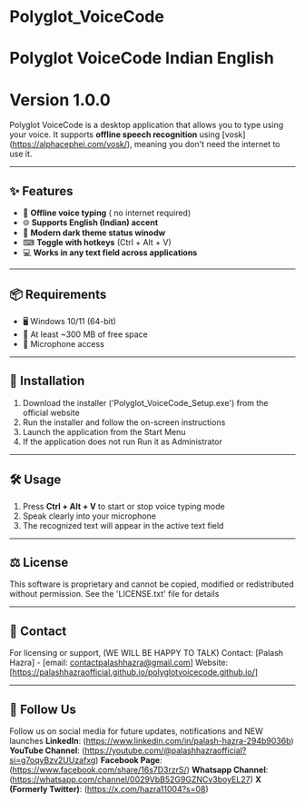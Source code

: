 # Polyglot_VoiceCode
# Polyglot VoiceCode Indian English
# Version 1.0.0

Polyglot VoiceCode is a desktop application that allows you to type using your voice. It supports **offline speech recognition** using [vosk] (https://alphacephei.com/vosk/), meaning you don't need the internet to use it.

----

## ✨ Features
- 🎤 **Offline voice typing** ( no internet required)
- 🌐 **Supports English (Indian) accent**
- 🖤 **Modern dark theme status winodw**
- ⌨ **Toggle with hotkeys** (Ctrl + Alt + V)
- 💻 **Works in any text field across applications**

----

## 📦 Requirements 
- 🖥 Windows 10/11 (64-bit)
- 💽 At least ~300 MB of free space
- 🎤 Microphone access

----

## 🧰 Installation
1. Download the installer ('Polyglot_VoiceCode_Setup.exe') from the official website
2. Run the installer and follow the on-screen instructions
3. Launch the application from the Start Menu
4. If the application does not run Run it as Administrator

----

## 🛠 Usage
1. Press **Ctrl + Alt + V** to start or stop voice typing mode
2. Speak clearly into your microphone
3. The recognized text will appear in the active text field

----

## ⚖ License
This software is proprietary and cannot be copied, modified or redistributed without permission.
See the 'LICENSE.txt' file for details

----

## 📡 Contact
For licensing or support, (WE WILL BE HAPPY TO TALK)
Contact: [Palash Hazra] - [email: contactpalashhazra@gmail.com]
Website: [https://palashhazraofficial.github.io/polyglotvoicecode.github.io/]

----

## 🤝 Follow Us 
Follow us on social media for future updates, notifications and NEW launches
**LinkedIn**: (https://www.linkedin.com/in/palash-hazra-294b9036b)
**YouTube Channel**: (https://youtube.com/@palashhazraofficial?si=g7oqyBzv2UUzafxg)
**Facebook Page**: (https://www.facebook.com/share/16s7D3rzrS/)
**Whatsapp Channel**: (https://whatsapp.com/channel/0029VbB52G9GZNCv3boyEL27)
**X (Formerly Twitter)**: (https://x.com/hazra11004?s=08)
